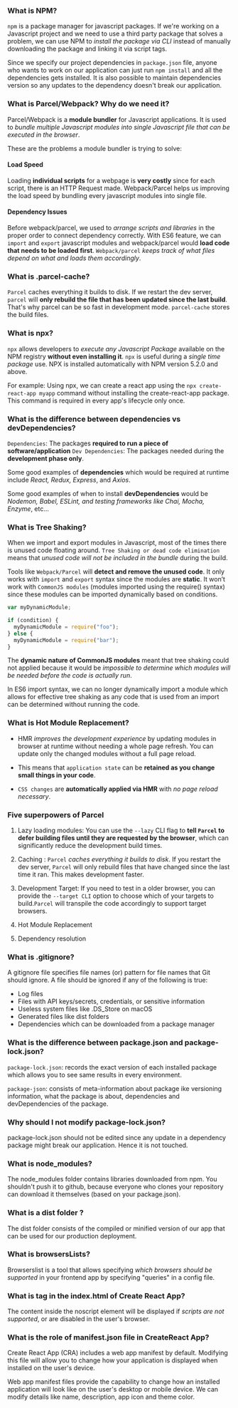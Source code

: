 ### What is NPM?

`npm` is a package manager for javascript packages. If we're working on a Javascript project and we need to use a third party package that solves a problem, we can use NPM to _install the package via CLI_ instead of manually downloading the package and linking it via script tags.

Since we specify our project dependencies in `package.json` file, anyone who wants to work on our application can just run `npm install` and all the dependencies gets installed. It is also possible to maintain dependencies version so any updates to the dependency doesn't break our application.

### What is Parcel/Webpack? Why do we need it?

Parcel/Webpack is a **module bundler** for Javascript applications. It is used to _bundle multiple Javascript modules into single Javascript file that can be executed in the browser_.

These are the problems a module bundler is trying to solve:

#### Load Speed

Loading **individual scripts** for a webpage is **very costly** since for each script, there is an HTTP Request made. Webpack/Parcel helps us improving the load speed by bundling every javascript modules into single file.

#### Dependency Issues

Before webpack/parcel, we used to _arrange scripts and libraries_ in the proper order to connect dependency correctly. With ES6 feature, we can `import` and `export` javascript modules and webpack/parcel would **load code that needs to be loaded first**. `Webpack/parcel` _keeps track of what files depend on what and loads them accordingly_.

### What is .parcel-cache?

`Parcel` caches everything it builds to disk. If we restart the dev server, `parcel` will **only rebuild the file that has been updated since the last build**. That's why parcel can be so fast in development mode. `parcel-cache` stores the build files.

### What is npx?

`npx` allows developers to _execute any Javascript Package_ available on the NPM registry **without even installing it**. `npx` is useful during a _single time package_ use. NPX is installed automatically with NPM version 5.2.0 and above.

For example: Using npx, we can create a react app using the `npx create-react-app myapp` command without installing the create-react-app package. This command is required in every app's lifecycle only once.

### What is the difference between dependencies vs devDependencies?

`Dependencies`: The packages **required to run a piece of software/application**
`Dev Dependencies`: The packages needed during the **development phase only**.

Some good examples of **dependencies** which would be required at runtime include _React, Redux, Express_, and _Axios_.

Some good examples of when to install **devDependencies** would be _Nodemon, Babel, ESLint, and testing frameworks like Chai, Mocha, Enzyme_, etc…

### What is Tree Shaking?

When we import and export modules in Javascript, most of the times there is unused code floating around. `Tree Shaking or dead code elimination` means that _unused code will not be included in the bundle_ during the build.

Tools like `Webpack/Parcel` will **detect and remove the unused code**. It only works with `import` and `export` syntax since the modules are **static**. It won’t work with `CommonJS modules` (modules imported using the require() syntax) since these modules can be imported dynamically based on conditions.

```js
var myDynamicModule;

if (condition) {
  myDynamicModule = require("foo");
} else {
  myDynamicModule = require("bar");
}
```

The **dynamic nature of CommonJS modules** meant that tree shaking could not applied because it would be _impossible to determine which modules will be needed before the code is actually run_.

In ES6 import syntax, we can no longer dynamically import a module which allows for effective tree shaking as any code that is used from an import can be determined without running the code.

### What is Hot Module Replacement?

- HMR _improves the development experience_ by updating modules in browser at runtime without needing a whole page refresh. You can update only the changed modules without a full page reload.

- This means that `application state` can be **retained as you change small things in your code**.

- `CSS changes` are **automatically applied via HMR** with _no page reload necessary_.

### Five superpowers of Parcel

1. Lazy loading modules: You can use the `--lazy` CLI flag to **tell `Parcel` to defer building files until they are requested by the browser**, which can significantly reduce the development build times.

2. Caching : `Parcel` _caches everything it builds to disk_. If you restart the dev server, `Parcel` will only rebuild files that have changed since the last time it ran. This makes development faster.

3. Development Target: If you need to test in a older browser, you can provide the `--target CLI` option to choose which of your targets to build.`Parcel` will transpile the code accordingly to support target browsers.
4. Hot Module Replacement
5. Dependency resolution

### What is .gitignore?

A gitignore file specifies file names (or) pattern for file names that Git should ignore. A file should be ignored if any of the following is true:

- Log files
- Files with API keys/secrets, credentials, or sensitive information
- Useless system files like .DS_Store on macOS
- Generated files like dist folders
- Dependencies which can be downloaded from a package manager

### What is the difference between package.json and package-lock.json?

`package-lock.json`: records the exact version of each installed package which allows you to see same results in every environment.

`package-json`: consists of meta-information about package ike versioning information, what the package is about, dependencies and devDependencies of the package.

### Why should I not modify package-lock.json?

package-lock.json should not be edited since any update in a dependency package might break our application. Hence it is not touched.

### What is node_modules?

The node_modules folder contains libraries downloaded from npm. You shouldn't push it to github, because everyone who clones your repository can download it themselves (based on your package.json).

### What is a dist folder ?

The dist folder consists of the compiled or minified version of our app that can be used for our production deployment.

### What is browsersLists?

Browserslist is a tool that allows specifying _which browsers should be supported_ in your frontend app by specifying "queries" in a config file.

### What is <noscript> tag in the index.html of Create React App?

The content inside the noscript element will be displayed if _scripts are not supported_, or are disabled in the user's browser.

### What is the role of manifest.json file in CreateReact App?

Create React App (CRA) includes a web app manifest by default. Modifying this file will allow you to change how your application is displayed when installed on the user's device.

Web app manifest files provide the capability to change how an installed application will look like on the user's desktop or mobile device. We can modify details like name, description, app icon and theme color.
